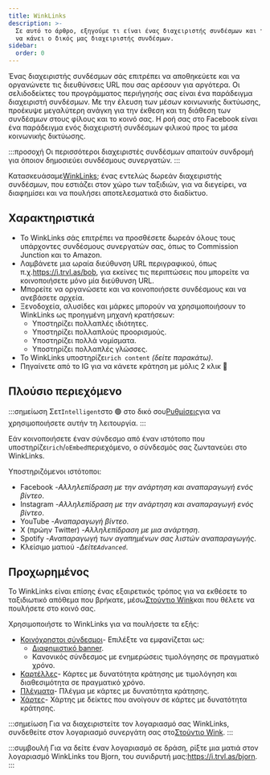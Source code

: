 ```yaml
---
title: WinkLinks
description: >-
  Σε αυτό το άρθρο, εξηγούμε τι είναι ένας διαχειριστής συνδέσμων και τι μπορεί
  να κάνει ο δικός μας διαχειριστής συνδέσμων.
sidebar:
  order: 0
---
```

Ένας διαχειριστής συνδέσμων σάς επιτρέπει να αποθηκεύετε και να οργανώνετε τις διευθύνσεις URL που σας αρέσουν για αργότερα. Οι σελιδοδείκτες του προγράμματος περιήγησής σας είναι ένα παράδειγμα διαχειριστή συνδέσμων. Με την έλευση των μέσων κοινωνικής δικτύωσης, προέκυψε μεγαλύτερη ανάγκη για την έκθεση και τη διάθεση των συνδέσμων στους φίλους και το κοινό σας. Η ροή σας στο Facebook είναι ένα παράδειγμα ενός διαχειριστή συνδέσμων φιλικού προς τα μέσα κοινωνικής δικτύωσης.

:::προσοχή
Οι περισσότεροι διαχειριστές συνδέσμων απαιτούν συνδρομή για όποιον δημοσιεύει συνδέσμους συνεργατών.
:::

Κατασκευάσαμε[WinkLinks](https://i.trvl.as/); ένας εντελώς δωρεάν διαχειριστής συνδέσμων, που εστιάζει στον χώρο των ταξιδιών, για να διεγείρει, να διαφημίσει και να πουλήσει αποτελεσματικά στο διαδίκτυο.

## Χαρακτηριστικά

* Το WinkLinks σάς επιτρέπει να προσθέσετε δωρεάν όλους τους υπάρχοντες συνδέσμους συνεργατών σας, όπως το Commission Junction και το Amazon.
* Λαμβάνετε μια ωραία διεύθυνση URL περιγραφικού, όπως π.χ.<https://i.trvl.as/bob>, για εκείνες τις περιπτώσεις που μπορείτε να κοινοποιήσετε μόνο μία διεύθυνση URL.
* Μπορείτε να οργανώσετε και να κοινοποιήσετε συνδέσμους και να ανεβάσετε αρχεία.
* Ξενοδοχεία, αλυσίδες και μάρκες μπορούν να χρησιμοποιήσουν το WinkLinks ως προηγμένη μηχανή κρατήσεων:
  * Υποστηρίζει πολλαπλές ιδιότητες.
  * Υποστηρίζει πολλαπλούς προορισμούς.
  * Υποστηρίζει πολλά νομίσματα.
  * Υποστηρίζει πολλαπλές γλώσσες.
* Το WinkLinks υποστηρίζει`rich content` *(δείτε παρακάτω)*.
* Πηγαίνετε από το IG για να κάνετε κράτηση με μόλις 2 κλικ 🚀

## Πλούσιο περιεχόμενο

:::σημείωση
Σετ`Intelligent`στο 🟢 στο δικό σου[Ρυθμίσεις](/link-manager/settings)για να χρησιμοποιήσετε αυτήν τη λειτουργία.
:::

Εάν κοινοποιήσετε έναν σύνδεσμο από έναν ιστότοπο που υποστηρίζει`rich`/`oEmbed`περιεχόμενο, ο σύνδεσμός σας ζωντανεύει στο WinkLinks.

Υποστηριζόμενοι ιστότοποι:

* Facebook -*Αλληλεπίδραση με την ανάρτηση και αναπαραγωγή ενός βίντεο*.
* Instagram -*Αλληλεπίδραση με την ανάρτηση και αναπαραγωγή ενός βίντεο*.
* YouTube -*Αναπαραγωγή βίντεο*.
* X (πρώην Twitter) -*Αλληλεπίδραση με μια ανάρτηση*.
* Spotify -*Αναπαραγωγή των αγαπημένων σας λιστών αναπαραγωγής*.
* Κλείσιμο ματιού -*Δείτε`Advanced`*.

## Προχωρημένος

Το WinkLinks είναι επίσης ένας εξαιρετικός τρόπος για να εκθέσετε το ταξιδιωτικό απόθεμα που βρήκατε, μέσω[Στούντιο Wink](https://studio.wink.travel)και που θέλετε να πουλήσετε στο κοινό σας.

Χρησιμοποιήστε το WinkLinks για να πουλήσετε τα εξής:

* [Κοινόχρηστοι σύνδεσμοι](/studio/shareable-links)- Επιλέξτε να εμφανίζεται ως:
  * [Διαφημιστικό banner](/developers/web-components/#content-loader).
  * Κανονικός σύνδεσμος με ενημερώσεις τιμολόγησης σε πραγματικό χρόνο.
* [Καρτέλλες](/studio/cards)- Κάρτες με δυνατότητα κράτησης με τιμολόγηση και διαθεσιμότητα σε πραγματικό χρόνο.
* [Πλέγματα](/studio/grids)- Πλέγμα με κάρτες με δυνατότητα κράτησης.
* [Χάρτες](/studio/maps)- Χάρτης με δείκτες που ανοίγουν σε κάρτες με δυνατότητα κράτησης.

:::σημείωση
Για να διαχειριστείτε τον λογαριασμό σας WinkLinks, συνδεθείτε στον λογαριασμό συνεργάτη σας στο[Στούντιο Wink](https://studio.wink.travel). :::

:::συμβουλή
Για να δείτε έναν λογαριασμό σε δράση, ρίξτε μια ματιά στον λογαριασμό WinkLinks του Bjorn, του συνιδρυτή μας:<https://i.trvl.as/bjorn>. :::

